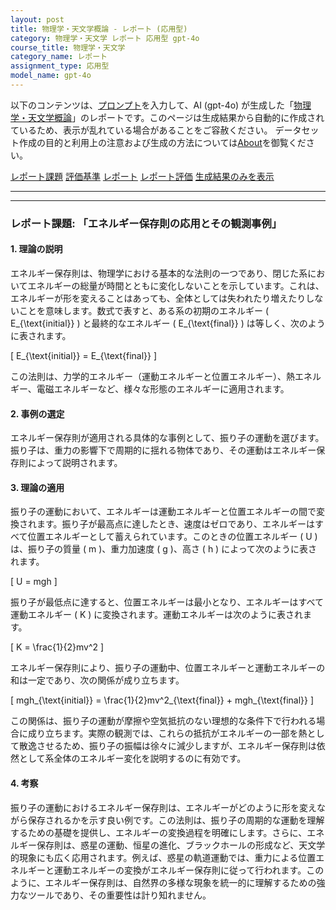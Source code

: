 ```yaml
---
layout: post
title: 物理学・天文学概論 - レポート (応用型)
category: 物理学・天文学 レポート 応用型 gpt-4o
course_title: 物理学・天文学
category_name: レポート
assignment_type: 応用型
model_name: gpt-4o
---
```


以下のコンテンツは、[プロンプト](http://127.0.0.1:8000/generated/物理学・天文学/gpt-4o/prompt_レポート-応用型.md)を入力して、AI (gpt-4o) が生成した「[物理学・天文学概論](/contents/物理学・天文学/)」のレポートです。このページは生成結果から自動的に作成されているため、表示が乱れている場合があることをご容赦ください。
データセット作成の目的と利用上の注意および生成の方法については[About](/About)を御覧ください。

[レポート課題](../レポート課題-応用型)
[評価基準](../評価基準-応用型)
[レポート](../レポート-応用型)
[レポート評価](../レポート評価-応用型)
[生成結果のみを表示](http://127.0.0.1:8000/generated/物理学・天文学/gpt-4o/レポート-応用型.md)
  

***
***
  
### レポート課題: 「エネルギー保存則の応用とその観測事例」

#### 1. 理論の説明

エネルギー保存則は、物理学における基本的な法則の一つであり、閉じた系においてエネルギーの総量が時間とともに変化しないことを示しています。これは、エネルギーが形を変えることはあっても、全体としては失われたり増えたりしないことを意味します。数式で表すと、ある系の初期のエネルギー \( E_{\text{initial}} \) と最終的なエネルギー \( E_{\text{final}} \) は等しく、次のように表されます。

\[ E_{\text{initial}} = E_{\text{final}} \]

この法則は、力学的エネルギー（運動エネルギーと位置エネルギー）、熱エネルギー、電磁エネルギーなど、様々な形態のエネルギーに適用されます。

#### 2. 事例の選定

エネルギー保存則が適用される具体的な事例として、振り子の運動を選びます。振り子は、重力の影響下で周期的に揺れる物体であり、その運動はエネルギー保存則によって説明されます。

#### 3. 理論の適用

振り子の運動において、エネルギーは運動エネルギーと位置エネルギーの間で変換されます。振り子が最高点に達したとき、速度はゼロであり、エネルギーはすべて位置エネルギーとして蓄えられています。このときの位置エネルギー \( U \) は、振り子の質量 \( m \)、重力加速度 \( g \)、高さ \( h \) によって次のように表されます。

\[ U = mgh \]

振り子が最低点に達すると、位置エネルギーは最小となり、エネルギーはすべて運動エネルギー \( K \) に変換されます。運動エネルギーは次のように表されます。

\[ K = \frac{1}{2}mv^2 \]

エネルギー保存則により、振り子の運動中、位置エネルギーと運動エネルギーの和は一定であり、次の関係が成り立ちます。

\[ mgh_{\text{initial}} = \frac{1}{2}mv^2_{\text{final}} + mgh_{\text{final}} \]

この関係は、振り子の運動が摩擦や空気抵抗のない理想的な条件下で行われる場合に成り立ちます。実際の観測では、これらの抵抗がエネルギーの一部を熱として散逸させるため、振り子の振幅は徐々に減少しますが、エネルギー保存則は依然として系全体のエネルギー変化を説明するのに有効です。

#### 4. 考察

振り子の運動におけるエネルギー保存則は、エネルギーがどのように形を変えながら保存されるかを示す良い例です。この法則は、振り子の周期的な運動を理解するための基礎を提供し、エネルギーの変換過程を明確にします。さらに、エネルギー保存則は、惑星の運動、恒星の進化、ブラックホールの形成など、天文学的現象にも広く応用されます。例えば、惑星の軌道運動では、重力による位置エネルギーと運動エネルギーの変換がエネルギー保存則に従って行われます。このように、エネルギー保存則は、自然界の多様な現象を統一的に理解するための強力なツールであり、その重要性は計り知れません。
